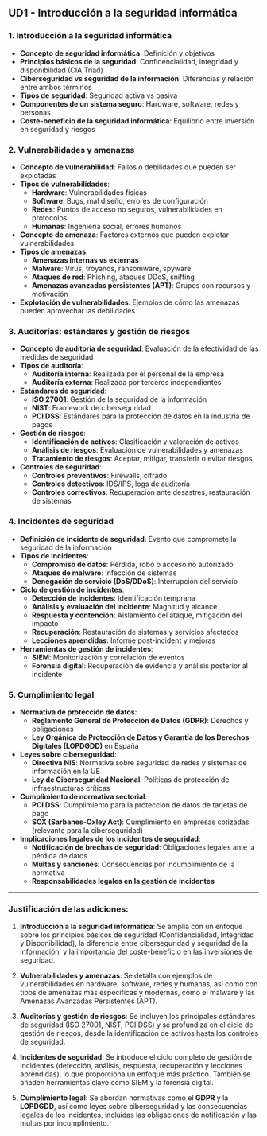 
## **UD1 - Introducción a la seguridad informática**

### 1. **Introducción a la seguridad informática**
   - **Concepto de seguridad informática**: Definición y objetivos
   - **Principios básicos de la seguridad**: Confidencialidad, integridad y disponibilidad (CIA Triad)
   - **Ciberseguridad vs seguridad de la información**: Diferencias y relación entre ambos términos
   - **Tipos de seguridad**: Seguridad activa vs pasiva
   - **Componentes de un sistema seguro**: Hardware, software, redes y personas
   - **Coste-beneficio de la seguridad informática**: Equilibrio entre inversión en seguridad y riesgos

### 2. **Vulnerabilidades y amenazas**
   - **Concepto de vulnerabilidad**: Fallos o debilidades que pueden ser explotadas
   - **Tipos de vulnerabilidades**:
     - **Hardware**: Vulnerabilidades físicas
     - **Software**: Bugs, mal diseño, errores de configuración
     - **Redes**: Puntos de acceso no seguros, vulnerabilidades en protocolos
     - **Humanas**: Ingeniería social, errores humanos
   - **Concepto de amenaza**: Factores externos que pueden explotar vulnerabilidades
   - **Tipos de amenazas**:
     - **Amenazas internas vs externas**
     - **Malware**: Virus, troyanos, ransomware, spyware
     - **Ataques de red**: Phishing, ataques DDoS, sniffing
     - **Amenazas avanzadas persistentes (APT)**: Grupos con recursos y motivación
   - **Explotación de vulnerabilidades**: Ejemplos de cómo las amenazas pueden aprovechar las debilidades

### 3. **Auditorías: estándares y gestión de riesgos**
   - **Concepto de auditoría de seguridad**: Evaluación de la efectividad de las medidas de seguridad
   - **Tipos de auditoría**:
     - **Auditoría interna**: Realizada por el personal de la empresa
     - **Auditoría externa**: Realizada por terceros independientes
   - **Estándares de seguridad**:
     - **ISO 27001**: Gestión de la seguridad de la información
     - **NIST**: Framework de ciberseguridad
     - **PCI DSS**: Estándares para la protección de datos en la industria de pagos
   - **Gestión de riesgos**:
     - **Identificación de activos**: Clasificación y valoración de activos
     - **Análisis de riesgos**: Evaluación de vulnerabilidades y amenazas
     - **Tratamiento de riesgos**: Aceptar, mitigar, transferir o evitar riesgos
   - **Controles de seguridad**:
     - **Controles preventivos**: Firewalls, cifrado
     - **Controles detectivos**: IDS/IPS, logs de auditoría
     - **Controles correctivos**: Recuperación ante desastres, restauración de sistemas

### 4. **Incidentes de seguridad**
   - **Definición de incidente de seguridad**: Evento que compromete la seguridad de la información
   - **Tipos de incidentes**:
     - **Compromiso de datos**: Pérdida, robo o acceso no autorizado
     - **Ataques de malware**: Infección de sistemas
     - **Denegación de servicio (DoS/DDoS)**: Interrupción del servicio
   - **Ciclo de gestión de incidentes**:
     - **Detección de incidentes**: Identificación temprana
     - **Análisis y evaluación del incidente**: Magnitud y alcance
     - **Respuesta y contención**: Aislamiento del ataque, mitigación del impacto
     - **Recuperación**: Restauración de sistemas y servicios afectados
     - **Lecciones aprendidas**: Informe post-incident y mejoras
   - **Herramientas de gestión de incidentes**:
     - **SIEM**: Monitorización y correlación de eventos
     - **Forensia digital**: Recuperación de evidencia y análisis posterior al incidente

### 5. **Cumplimiento legal**
   - **Normativa de protección de datos**:
     - **Reglamento General de Protección de Datos (GDPR)**: Derechos y obligaciones
     - **Ley Orgánica de Protección de Datos y Garantía de los Derechos Digitales (LOPDGDD)** en España
   - **Leyes sobre ciberseguridad**:
     - **Directiva NIS**: Normativa sobre seguridad de redes y sistemas de información en la UE
     - **Ley de Ciberseguridad Nacional**: Políticas de protección de infraestructuras críticas
   - **Cumplimiento de normativa sectorial**:
     - **PCI DSS**: Cumplimiento para la protección de datos de tarjetas de pago
     - **SOX (Sarbanes-Oxley Act)**: Cumplimiento en empresas cotizadas (relevante para la ciberseguridad)
   - **Implicaciones legales de los incidentes de seguridad**:
     - **Notificación de brechas de seguridad**: Obligaciones legales ante la pérdida de datos
     - **Multas y sanciones**: Consecuencias por incumplimiento de la normativa
     - **Responsabilidades legales en la gestión de incidentes**

---

### **Justificación de las adiciones:**

1. **Introducción a la seguridad informática**: Se amplía con un enfoque sobre los principios básicos de seguridad (Confidencialidad, Integridad y Disponibilidad), la diferencia entre ciberseguridad y seguridad de la información, y la importancia del coste-beneficio en las inversiones de seguridad.

2. **Vulnerabilidades y amenazas**: Se detalla con ejemplos de vulnerabilidades en hardware, software, redes y humanas, así como con tipos de amenazas más específicas y modernas, como el malware y las Amenazas Avanzadas Persistentes (APT).

3. **Auditorías y gestión de riesgos**: Se incluyen los principales estándares de seguridad (ISO 27001, NIST, PCI DSS) y se profundiza en el ciclo de gestión de riesgos, desde la identificación de activos hasta los controles de seguridad.

4. **Incidentes de seguridad**: Se introduce el ciclo completo de gestión de incidentes (detección, análisis, respuesta, recuperación y lecciones aprendidas), lo que proporciona un enfoque más práctico. También se añaden herramientas clave como SIEM y la forensia digital.

5. **Cumplimiento legal**: Se abordan normativas como el **GDPR** y la **LOPDGDD**, así como leyes sobre ciberseguridad y las consecuencias legales de los incidentes, incluidas las obligaciones de notificación y las multas por incumplimiento.
